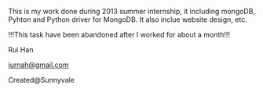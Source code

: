 This is my work done during 2013 summer internship, it including mongoDB,
Pyhton and Python driver for MongoDB. It also inclue website design, etc. 

!!!This task have been abandoned after I worked for about a month!!!

Rui Han

iurnah@gmail.com

Created@Sunnyvale

